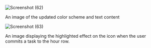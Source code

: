 ![Screenshot (62)](https://user-images.githubusercontent.com/125767916/232935054-ea919dd1-15fd-4630-bf44-dfb45c3ac0f5.png)

An image of the updated color scheme and text content

![Screenshot (63)](https://user-images.githubusercontent.com/125767916/232935085-9ba2a77f-3c6a-4414-a4f1-33ff6e5e91a8.png)

An image displaying the highlighted effect on the icon when the user commits a task to the hour row.

